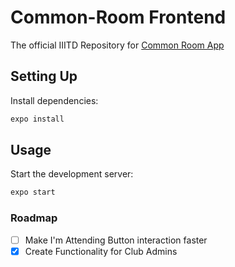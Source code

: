 # Common-Room Frontend

The official IIITD Repository for [Common Room App](https://common-room.netlify.app/)

## Setting Up
Install dependencies:
```sh
expo install
```

## Usage
Start the development server:
```sh
expo start
```

### Roadmap

- [ ] Make I'm Attending Button interaction faster
- [x] Create Functionality for Club Admins